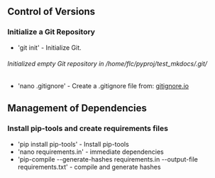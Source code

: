 ## Control of Versions


### Initialize a Git Repository

* 'git init' - Initialize Git.
###### Initialized empty Git repository in /home/flc/pyproj/test_mkdocs/.git/

* 'nano .gitignore' - Create a .gitignore file from: [gitignore.io](gitignore.io)

## Management of Dependencies
### Install pip-tools and create requirements files

* 'pip install pip-tools' - Install pip-tools
* 'nano requirements.in' - immediate dependencies
* 'pip-compile --generate-hashes requirements.in --output-file requirements.txt' - compile and generate hashes


